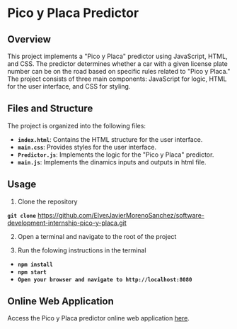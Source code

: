 # Pico y Placa Predictor

## Overview

This project implements a "Pico y Placa" predictor using JavaScript, HTML, and CSS. The predictor determines whether a car with a given license plate number can be on the road based on specific rules related to "Pico y Placa." The project consists of three main components: JavaScript for logic, HTML for the user interface, and CSS for styling.

## Files and Structure

The project is organized into the following files:

- **`index.html`**: Contains the HTML structure for the user interface.
- **`main.css`**: Provides styles for the user interface.
- **`Predictor.js`**: Implements the logic for the "Pico y Placa" predictor.
- **`main.js`**: Implements the dinamics inputs and outputs in html file.

## Usage

1. Clone the repository

**`git clone`** https://github.com/ElverJavierMorenoSanchez/software-development-internship-pico-y-placa.git

2. Open a terminal and navigate to the root of the project

3. Run the folowing instructions in the terminal

- **`npm install`**
- **`npm start`**
- **`Open your browser and navigate to http://localhost:8080`**

## Online Web Application

Access the Pico y Placa predictor online web application [here](https://pico-and-placa-predictor.netlify.app).